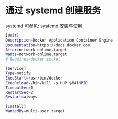 # 通过 systemd 创建服务

systemd 可参见: [systemd 安装与使用](main/systemd_install_and_service_exmaple.md)

```bash
[Unit]
Description=Docker Application Container Engine
Documentation=https://docs.docker.com
After=network-online.target
Wants=network-online.target
# Requires=docker.socket

[Service]
Type=notify
ExecStart=/usr/bin/docker
ExecReload=/bin/kill -s HUP $MAINPID
TimeoutSec=0
RestartSec=2
Restart=always

[Install]
WantedBy=multi-user.target
```
